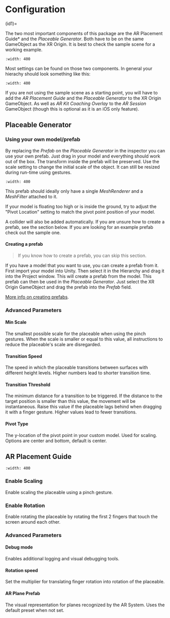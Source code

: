 # Configuration

(id1)=

The two most important components of this package are the AR Placement Guide\* and the *Placeable Generator*. Both have to be on the same GameObject as the XR Origin.
It is best to check the sample scene for a working example.

```{image} images/Inspector.png
:width: 400
```

Most settings can be found on those two components. In general your hierachy should look something like this:

```{image} images/Hierachy.png
:width: 400
```

If you are not using the sample scene as a starting point, you will have to add the *AR Placement Guide* and the *Placeable Generator* to the XR Origin GameObject.
As well as *AR Kit Coaching Overlay* to the *AR Session* GameObject (though this is optional as it is an iOS only feature).

## Placeable Generator

### Using your own model/prefab

By replacing the *Prefab* on the *Placeable Generator* in the inspector you can use your own prefab.
Just drag in your model and everything should work out of the box. The transform inside the prefab will be preserved.
Use the scale setting to change the initial scale of the object. It can still be resized during run-time using gestures.

```{image} images/CustomPrefab.png
:width: 400
```

This prefab should ideally only have a single *MeshRenderer* and a *MeshFilter* attached to it.

If your model is floating too high or is inside the ground, try to adjust the "Pivot Location" setting to match the pivot point position of your model.

A collider will also be added automatically. If you are unsure how to create a prefab, see the section below.
If you are looking for an example prefab check out the sample one.

#### Creating a prefab

>If you know how to create a prefab, you can skip this section.

If you have a model that you want to use, you can create a prefab from it.
First import your model into Unity. Then select it in the Hierarchy and drag it into the Project window. This will create a prefab from the model.
This prefab can then be used in the *Placeable Generator*. Just select the XR Origin GameObject and drag the prefab into the *Prefab* field.

[More info on creating prefabs](https://docs.unity3d.com/Manual/CreatingPrefabs.html).

### Advanced Parameters

#### Min Scale

The smallest possible scale for the placeable when using the pinch gestures. When the scale is smaller or equal to this value, all instructions to reduce the placeable's scale are disregarded.

#### Transition Speed

The speed in which the placeable transitions between surfaces with different height levels.
Higher numbers lead to shorter transition time.

#### Transition Threshold

The minimum distance for a transition to be triggered. If the distance to the target position is smaller than this value, the movement will be instantaneous.
Raise this value if the placeable lags behind when dragging it with a finger gesture.
Higher values lead to fewer transitions.

#### Pivot Type

The y-location of the pivot point in your custom model.
Used for scaling.
Options are center and bottom, default is center.

## AR Placement Guide

```{image} images/ARPlacementGuideAdvanced.png
:width: 400
```

### Enable Scaling

Enable scaling the placeable using a pinch gesture.

### Enable Rotation

Enable rotating the placeable by rotating the first 2 fingers that touch the screen around each other.

### Advanced Parameters

#### Debug mode

Enables additional logging and visual debugging tools.

#### Rotation speed

Set the multiplier for translating finger rotation into rotation of the placeable.

#### AR Plane Prefab

The visual representation for planes recognized by the AR System. Uses the default preset when not set.
